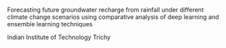 Forecasting future groundwater recharge from rainfall under different climate change scenarios using comparative analysis of deep learning and ensemble learning techniques

Indian Institute of Technology Trichy
